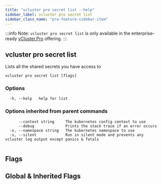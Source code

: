 ```yaml
---
title: "vcluster pro secret list --help"
sidebar_label: vcluster pro secret list
sidebar_class_name: "pro-feature-sidebar-item"
---
```


:::info Note:
`vcluster pro secret list` is only available in the enterprise-ready [vCluster.Pro](https://vcluster.pro) offering.
:::

## vcluster pro secret list

Lists all the shared secrets you have access to

```
vcluster pro secret list [flags]
```

### Options

```
  -h, --help   help for list
```

### Options inherited from parent commands

```
      --context string     The kubernetes config context to use
      --debug              Prints the stack trace if an error occurs
  -n, --namespace string   The kubernetes namespace to use
  -s, --silent             Run in silent mode and prevents any vcluster log output except panics & fatals
```

```

```


## Flags
## Global & Inherited Flags